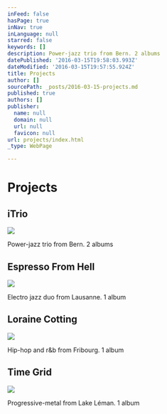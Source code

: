 ```yaml
---
inFeed: false
hasPage: true
inNav: true
inLanguage: null
starred: false
keywords: []
description: Power-jazz trio from Bern. 2 albums
datePublished: '2016-03-15T19:58:03.993Z'
dateModified: '2016-03-15T19:57:55.924Z'
title: Projects
author: []
sourcePath: _posts/2016-03-15-projects.md
published: true
authors: []
publisher:
  name: null
  domain: null
  url: null
  favicon: null
url: projects/index.html
_type: WebPage

---
```

# Projects

## iTrio
![](https://s3-us-west-2.amazonaws.com/the-grid-img/p/ba087795cdf081dd11e0ba1feb9af908b39a9f82.jpg)

Power-jazz trio from Bern. 2 albums

## Espresso From Hell
![](https://s3-us-west-2.amazonaws.com/the-grid-img/p/d858078cce87995a53f51dd661f7741942223655.jpg)

Electro jazz duo from Lausanne. 1 album

## Loraine Cotting
![](https://the-grid-user-content.s3-us-west-2.amazonaws.com/c544ba0a-a720-46cd-9ade-d6f842c9fdbf.jpg)

Hip-hop and r&b from Fribourg. 1 album

## Time Grid
![](https://s3-us-west-2.amazonaws.com/the-grid-img/p/bf7c492e1447e5abf1222468f8b3fd99cba67938.jpg)

Progressive-metal from Lake Léman. 1 album